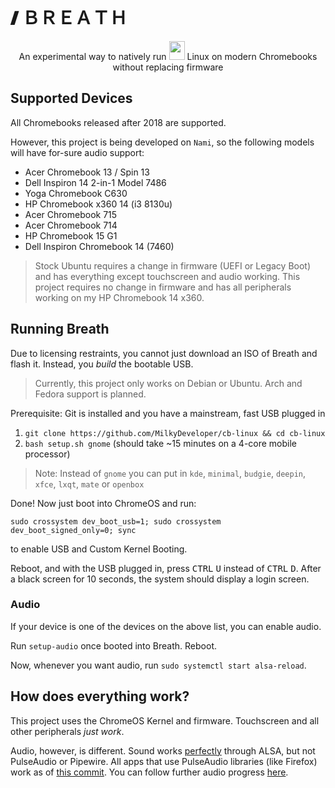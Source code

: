 <br>

# 🙼 ＢＲＥＡＴＨ 

<p align="center">An experimental way to natively run <kbd><img width="25" height="30" src="https://upload.wikimedia.org/wikipedia/commons/thumb/3/35/Tux.svg/1200px-Tux.svg.png"></img></kbd> Linux on modern Chromebooks without replacing firmware</p>

## Supported Devices

All Chromebooks released after 2018 are supported.

However, this project is being developed on `Nami`, so the following models will have for-sure audio support:
* Acer Chromebook 13 / Spin 13
* Dell Inspiron 14 2-in-1 Model 7486 
* Yoga Chromebook C630
* HP Chromebook x360 14 (i3 8130u)
* Acer Chromebook 715
* Acer Chromebook 714
* HP Chromebook 15 G1
* Dell Inspiron Chromebook 14 (7460)

> Stock Ubuntu requires a change in firmware (UEFI or Legacy Boot) and has everything except touchscreen and audio working. This project requires no change in firmware and has all peripherals working on my HP Chromebook 14 x360.

## Running Breath

Due to licensing restraints, you cannot just download an ISO of Breath and flash it. Instead, you *build* the bootable USB.
> Currently, this project only works on Debian or Ubuntu. Arch and Fedora support is planned.

Prerequisite: Git is installed and you have a mainstream, fast USB plugged in

1. `git clone https://github.com/MilkyDeveloper/cb-linux && cd cb-linux`
2. `bash setup.sh gnome`
(should take ~15 minutes on a 4-core mobile processor)

> Note: Instead of `gnome` you can put in `kde`, `minimal`, `budgie`, `deepin`, `xfce`, `lxqt`, `mate` or `openbox`

Done! Now just boot into ChromeOS and run:
```
sudo crossystem dev_boot_usb=1; sudo crossystem dev_boot_signed_only=0; sync
```
to enable USB and Custom Kernel Booting.

Reboot, and with the USB plugged in, press <kbd>CTRL</kbd> <kbd>U</kbd> instead of <kbd>CTRL</kbd> <kbd>D</kbd>. After a black screen for 10 seconds, the system should display a login screen.

### Audio

If your device is one of the devices on the above list, you can enable audio.

Run `setup-audio` once booted into Breath. Reboot. 

Now, whenever you want audio, run `sudo systemctl start alsa-reload`.

## How does everything work?

This project uses the ChromeOS Kernel and firmware. Touchscreen and all other peripherals *just work*.

Audio, however, is different. Sound works [perfectly](bin/setup-audio) through ALSA, but not PulseAudio or Pipewire. All apps that use PulseAudio libraries (like Firefox) work as of [this commit](https://github.com/MilkyDeveloper/cb-linux/commit/884bd03b8eef554bdbafd7b4d62f36690f472237). You can follow further audio progress [here](https://github.com/MilkyDeveloper/cb-linux/projects/1).
